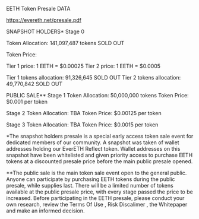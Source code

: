 EETH Token Presale DATA

https://evereth.net/presale.pdf

SNAPSHOT HOLDERS*
Stage 0

Token Allocation: 141,097,487 tokens SOLD OUT

Token Price: 

Tier 1 price: 1 EETH = $0.00025
Tier 2 price: 1 EETH = $0.0005

Tier 1 tokens allocation: 91,326,645 SOLD OUT
Tier 2 tokens allocation: 49,770,842 SOLD OUT


PUBLIC SALE**
Stage 1
Token Allocation: 50,000,000 tokens
Token Price: $0.001 per token

Stage 2
Token Allocation: TBA
Token Price: $0.00125 per token

Stage 3
Token Allocation: TBA
Token Price: $0.0015 per token


*The snapshot holders presale is a special early access token sale event for dedicated members of
our community. A snapshot was taken of wallet addresses holding our EverETH Reflect token. Wallet
addresses on this snapshot have been whitelisted and given priority access to purchase EETH tokens
at a discounted presale price before the main public presale opened.

**The public sale is the main token sale event open to the general public. Anyone can participate by
purchasing EETH tokens during the public presale, while supplies last. There will be a limited number
of tokens available at the public presale price, with every stage passed the price to be increased.
Before participating in the EETH presale, please conduct your own research, review the Terms Of Use ,
Risk Discalimer , the Whitepaper and make an informed decision.
